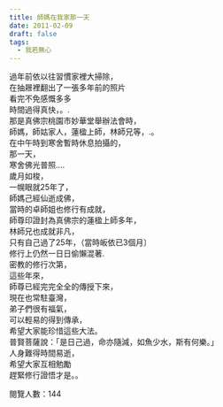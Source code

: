 ```yaml
---
title: 師媽在我家那一天
date: 2011-02-09
draft: false
tags:
  - 我若無心
---
```

過年前依以往習慣家裡大掃除，  
在抽屜裡翻出了一張多年前的照片  
看完不免感慨多多  
時間過得真快，。.  
那是真佛宗桃園市妙華堂舉辦法會時，  
師媽，師姑家人，蓮楹上師，林師兄等，.。  
在中午時到寒舍暫時休息拍攝的，  
那一天，  
寒舍佛光普照….  
歲月如梭，  
一幌眼就25年了，  
師媽己經仙逝成佛，  
當時的卓師姐也修行有成就，  
師尊印證封為真佛宗的蓮楹上師多年，  
林師兄也成就非凡，  
只有自己過了25年，（當時皈依已3個月〕  
修行上仍然一日日偷懶混著.  
密教的修行次第，  
這些年來，  
師尊已經完完全全的傳授下來，  
現在也常駐臺灣，  
弟子們很有福氣，  
可以輕易的得到傳承，  
希望大家能珍惜這些大法。  
普賢菩薩說：「是日己過，命亦隨減，如魚少水，斯有何樂。」  
人身難得時間易逝，  
希望大家互相勉勵  
趕緊修行證悟才是。。  


閱覽人數：144